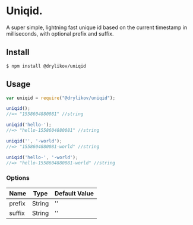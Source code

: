 # Uniqid.

A super simple, lightning fast unique id based on the current timestamp in milliseconds, with optional prefix and suffix.

## Install

```
$ npm install @drylikov/uniqid
```

## Usage

```js
var uniqid = require("@drylikov/uniqid");

uniqid();
//=> "1558604880081" //string

uniqid('hello-');
//=> "hello-1558604880081" //string

uniqid('', '-world');
//=> "1558604880081-world" //string

uniqid('hello-', '-world');
//=> "hello-1558604880081-world" //string

```


### Options


|            Name          |                  Type                       | Default Value |
|--------------------------|---------------------------------------------|---------------|
| prefix                   | String                                      |       ''      |
| suffix                   | String                                      |       ''      |